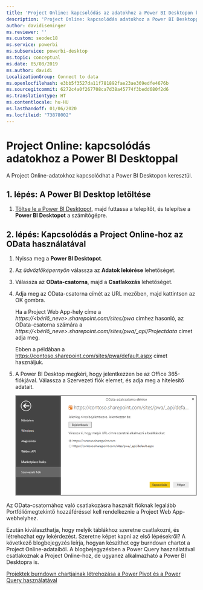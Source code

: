```yaml
---
title: 'Project Online: kapcsolódás az adatokhoz a Power BI Desktopon keresztül'
description: 'Project Online: kapcsolódás adatokhoz a Power BI Desktoppal'
author: davidiseminger
ms.reviewer: ''
ms.custom: seodec18
ms.service: powerbi
ms.subservice: powerbi-desktop
ms.topic: conceptual
ms.date: 05/08/2019
ms.author: davidi
LocalizationGroup: Connect to data
ms.openlocfilehash: e3bb5f3527da11f781892fae23ae369edfe4676b
ms.sourcegitcommit: 6272c4a0f267708ca7d38a45774f3bedd680f2d6
ms.translationtype: HT
ms.contentlocale: hu-HU
ms.lasthandoff: 01/06/2020
ms.locfileid: "73878002"
---
```

# <a name="project-online-connect-to-data-through-power-bi-desktop"></a>Project Online: kapcsolódás adatokhoz a Power BI Desktoppal
A Project Online-adatokhoz kapcsolódhat a Power BI Desktopon keresztül.

## <a name="step-1-download-power-bi-desktop"></a>1\. lépés: A Power BI Desktop letöltése
1. [Töltse le a Power BI Desktopot](https://go.microsoft.com/fwlink/?LinkID=521662), majd futtassa a telepítőt, és telepítse a **Power BI Desktopot** a számítógépre.

## <a name="step-2-connect-to-project-online-with-odata"></a>2\. lépés: Kapcsolódás a Project Online-hoz az OData használatával
1. Nyissa meg a **Power BI Desktopot**.
2. Az *üdvözlőképernyőn* válassza az **Adatok lekérése** lehetőséget.
3. Válassza az **OData-csatorna**, majd a **Csatlakozás** lehetőséget.
4. Adja meg az OData-csatorna címét az URL mezőben, majd kattintson az OK gombra.
   
   Ha a Project Web App-hely címe a *https://\<bérlő_neve\>.sharepoint.com/sites/pwa* címhez hasonló, az OData-csatorna számára a *https://\<bérlő_neve\>.sharepoint.com/sites/pwa/\_api/Projectdata* címet adja meg.
   
   Ebben a példában a https://contoso.sharepoint.com/sites/pwa/default.aspx címet használjuk.
5. A Power BI Desktop megkéri, hogy jelentkezzen be az Office 365-fiókjával. Válassza a Szervezeti fiók elemet, és adja meg a hitelesítő adatait.
   
   ![](media/desktop-project-online-connect-to-data/image.png)

Az OData-csatornához való csatlakozásra használt fióknak legalább Portfóliómegtekintő hozzáféréssel kell rendelkeznie a Project Web App-webhelyhez. 

Ezután kiválaszthatja, hogy melyik táblákhoz szeretne csatlakozni, és létrehozhat egy lekérdezést.  Szeretne képet kapni az első lépésekről?  A következő blogbejegyzés leírja, hogyan készíthet egy burndown chartot a Project Online-adataiból.  A blogbejegyzésben a Power Query használatával csatlakoznak a Project Online-hoz, de ugyanez alkalmazható a Power BI Desktopra is.

[Projektek burndown chartjainak létrehozása a Power Pivot és a Power Query használatával](https://blogs.office.com/2014/03/24/creating-burndown-charts-for-project-using-power-pivot-and-power-query/)

